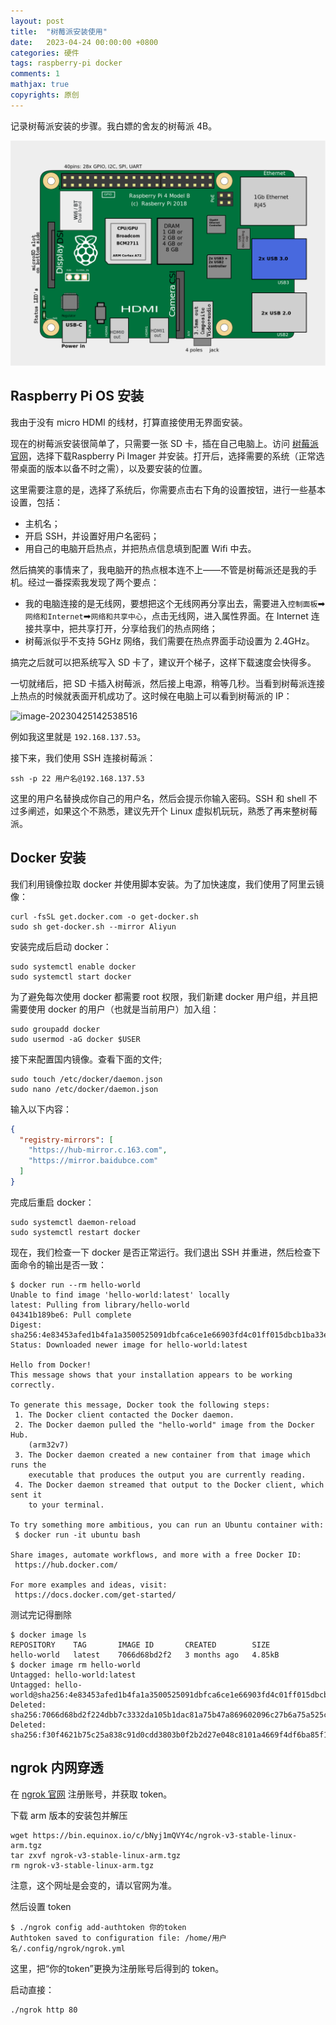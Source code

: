 ```yaml
---
layout: post
title:  "树莓派安装使用"
date:   2023-04-24 00:00:00 +0800
categories: 硬件
tags: raspberry-pi docker
comments: 1
mathjax: true
copyrights: 原创
---
```


记录树莓派安装的步骤。我白嫖的舍友的树莓派 4B。

![Location of connectors and main ICs on Raspberry Pi 4](../assets/post/images/1280px-RaspberryPi_Model_4B.png)

## Raspberry Pi OS 安装

我由于没有 micro HDMI 的线材，打算直接使用无界面安装。

现在的树莓派安装很简单了，只需要一张 SD 卡，插在自己电脑上。访问 [树莓派官网](https://www.raspberrypi.com/software/)，选择下载Raspberry Pi Imager 并安装。打开后，选择需要的系统（正常选带桌面的版本以备不时之需），以及要安装的位置。

这里需要注意的是，选择了系统后，你需要点击右下角的设置按钮，进行一些基本设置，包括：

- 主机名；
- 开启 SSH，并设置好用户名密码；
- 用自己的电脑开启热点，并把热点信息填到配置 Wifi 中去。

然后搞笑的事情来了，我电脑开的热点根本连不上——不管是树莓派还是我的手机。经过一番探索我发现了两个要点：

- 我的电脑连接的是无线网，要想把这个无线网再分享出去，需要进入`控制面板`➡`网络和Internet`➡`网络和共享中心`，点击无线网，进入属性界面。在 Internet 连接共享中，把共享打开，分享给我们的热点网络；
- 树莓派似乎不支持 5GHz 网络，我们需要在热点界面手动设置为 2.4GHz。

搞完之后就可以把系统写入 SD 卡了，建议开个梯子，这样下载速度会快得多。

一切就绪后，把 SD 卡插入树莓派，然后接上电源，稍等几秒。当看到树莓派连接上热点的时候就表面开机成功了。这时候在电脑上可以看到树莓派的 IP：

![image-20230425142538516](./assets/image-20230425142538516.png)

例如我这里就是 `192.168.137.53`。

接下来，我们使用 SSH 连接树莓派：

```shell
ssh -p 22 用户名@192.168.137.53
```

这里的用户名替换成你自己的用户名，然后会提示你输入密码。SSH 和 shell 不过多阐述，如果这个不熟悉，建议先开个 Linux 虚拟机玩玩，熟悉了再来整树莓派。

## Docker 安装

我们利用镜像拉取 docker 并使用脚本安装。为了加快速度，我们使用了阿里云镜像：

```shell
curl -fsSL get.docker.com -o get-docker.sh
sudo sh get-docker.sh --mirror Aliyun
```

安装完成后启动 docker：

```shell
sudo systemctl enable docker
sudo systemctl start docker
```

为了避免每次使用 docker 都需要 root 权限，我们新建 docker 用户组，并且把需要使用 docker 的用户（也就是当前用户）加入组：

```shell
sudo groupadd docker
sudo usermod -aG docker $USER
```

接下来配置国内镜像。查看下面的文件;

```shell
sudo touch /etc/docker/daemon.json
sudo nano /etc/docker/daemon.json
```

输入以下内容：

```json
{
  "registry-mirrors": [
    "https://hub-mirror.c.163.com",
    "https://mirror.baidubce.com"
  ]
}
```

完成后重启 docker：

```shell
sudo systemctl daemon-reload
sudo systemctl restart docker
```

现在，我们检查一下 docker 是否正常运行。我们退出 SSH 并重进，然后检查下面命令的输出是否一致：

```shell
$ docker run --rm hello-world
Unable to find image 'hello-world:latest' locally
latest: Pulling from library/hello-world
04341b189be6: Pull complete
Digest: sha256:4e83453afed1b4fa1a3500525091dbfca6ce1e66903fd4c01ff015dbcb1ba33e
Status: Downloaded newer image for hello-world:latest

Hello from Docker!
This message shows that your installation appears to be working correctly.

To generate this message, Docker took the following steps:
 1. The Docker client contacted the Docker daemon.
 2. The Docker daemon pulled the "hello-world" image from the Docker Hub.
    (arm32v7)
 3. The Docker daemon created a new container from that image which runs the
    executable that produces the output you are currently reading.
 4. The Docker daemon streamed that output to the Docker client, which sent it
    to your terminal.

To try something more ambitious, you can run an Ubuntu container with:
 $ docker run -it ubuntu bash

Share images, automate workflows, and more with a free Docker ID:
 https://hub.docker.com/

For more examples and ideas, visit:
 https://docs.docker.com/get-started/
```

测试完记得删除

```shell
$ docker image ls
REPOSITORY    TAG       IMAGE ID       CREATED        SIZE
hello-world   latest    7066d68bd2f2   3 months ago   4.85kB
$ docker image rm hello-world
Untagged: hello-world:latest
Untagged: hello-world@sha256:4e83453afed1b4fa1a3500525091dbfca6ce1e66903fd4c01ff015dbcb1ba33e
Deleted: sha256:7066d68bd2f224dbb7c3332da105b1dac81a75b47a869602096c27b6a75a525c
Deleted: sha256:f30f4621b75c25a838c91d0cdd3803b0f2b2d27e048c8101a4669f4df6ba85f1
```

## ngrok 内网穿透

在 [ngrok 官网](https://dashboard.ngrok.com/) 注册账号，并获取 token。

下载 arm 版本的安装包并解压

```shell
wget https://bin.equinox.io/c/bNyj1mQVY4c/ngrok-v3-stable-linux-arm.tgz
tar zxvf ngrok-v3-stable-linux-arm.tgz
rm ngrok-v3-stable-linux-arm.tgz
```

注意，这个网址是会变的，请以官网为准。

然后设置 token

```shell
$ ./ngrok config add-authtoken 你的token
Authtoken saved to configuration file: /home/用户名/.config/ngrok/ngrok.yml
```

这里，把“你的token”更换为注册账号后得到的 token。

启动直接：

```shell
./ngrok http 80
```
